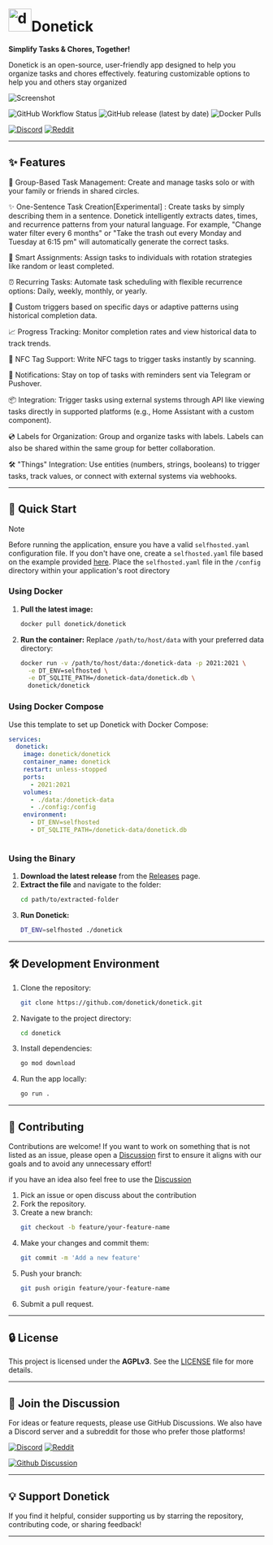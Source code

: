 
# <img src="assets/icon.png" alt="drawing" width="45"/>Donetick 



**Simplify Tasks & Chores, Together!**

Donetick is an open-source, user-friendly app designed to help you organize tasks and chores effectively. featuring customizable options to help you and others stay organized

![Screenshot](assets/screenshot.png)


![GitHub Workflow Status](https://img.shields.io/github/actions/workflow/status/donetick/donetick/go-release.yml)
![GitHub release (latest by date)](https://img.shields.io/github/v/release/donetick/donetick)
![Docker Pulls](https://img.shields.io/docker/pulls/donetick/donetick)


[![Discord](https://img.shields.io/discord/1272383484509421639)](https://discord.gg/6hSH6F33q7)
[![Reddit](https://img.shields.io/reddit/subreddit-subscribers/donetick)](https://www.reddit.com/r/donetick)

---

## ✨ Features


🏰 Group-Based Task Management: Create and manage tasks solo or with your family or friends in shared circles.

✨ One-Sentence Task Creation[Experimental] : Create tasks by simply describing them in a sentence. Donetick intelligently extracts dates, times, and recurrence patterns from your natural language. For example, "Change water filter every 6 months" or "Take the trash out every Monday and Tuesday at 6:15 pm" will automatically generate the correct tasks.

🔄 Smart Assignments: Assign tasks to individuals with rotation strategies like random or least completed.

⏰ Recurring Tasks: Automate task scheduling with flexible recurrence options:
Daily, weekly, monthly, or yearly.

📅 Custom triggers based on specific days or adaptive patterns using historical completion data.

📈 Progress Tracking: Monitor completion rates and view historical data to track trends.

📢 NFC Tag Support: Write NFC tags to trigger tasks instantly by scanning.

📧 Notifications: Stay on top of tasks with reminders sent via Telegram or Pushover.

📦 Integration: Trigger tasks using external systems through API like
viewing tasks directly in supported platforms (e.g., Home Assistant with a custom component).

💿 Labels for Organization: Group and organize tasks with labels. Labels can also be shared within the same group for better collaboration.

🛠️ "Things" Integration: Use entities (numbers, strings, booleans) to trigger tasks, track values, or connect with external systems via webhooks.


---

## 🚀 Quick Start
> [!NOTE]
> Before running the application, ensure you have a valid `selfhosted.yaml` configuration file. 
> If you don't have one, create a `selfhosted.yaml` file based on the example provided [here](https://github.com/donetick/donetick/blob/main/config/selfhosted.yaml).
> Place the `selfhosted.yaml` file in the `/config` directory within your application's root directory 



### Using Docker
1. **Pull the latest image:**
   ```bash
   docker pull donetick/donetick
   ```
2. **Run the container:** Replace `/path/to/host/data` with your preferred data directory:
   ```bash
   docker run -v /path/to/host/data:/donetick-data -p 2021:2021 \
     -e DT_ENV=selfhosted \
     -e DT_SQLITE_PATH=/donetick-data/donetick.db \
     donetick/donetick
   ```

### Using Docker Compose
Use this template to set up Donetick with Docker Compose:
```yaml
services:
  donetick:
    image: donetick/donetick
    container_name: donetick
    restart: unless-stopped
    ports:
      - 2021:2021
    volumes:
      - ./data:/donetick-data
      - ./config:/config
    environment:
      - DT_ENV=selfhosted
      - DT_SQLITE_PATH=/donetick-data/donetick.db
      
```


### Using the Binary
1. **Download the latest release** from the [Releases](https://github.com/donetick/donetick/releases) page.
2. **Extract the file** and navigate to the folder:
   ```bash
   cd path/to/extracted-folder
   ```
3. **Run Donetick:**
   ```bash
   DT_ENV=selfhosted ./donetick 
   ```

---



## 🛠️ Development Environment

1. Clone the repository:
   ```bash
   git clone https://github.com/donetick/donetick.git
   ```
2. Navigate to the project directory:
   ```bash
   cd donetick
   ```
3. Install dependencies:
   ```bash
   go mod download
   ```
4. Run the app locally:
   ```bash
   go run .
   ```

---

## 🤝 Contributing

Contributions are welcome! If you want to work on something that is not listed as an issue, please open a [Discussion](https://github.com/donetick/donetick/discussions) first to ensure it aligns with our goals and to avoid any unnecessary effort!

if you have an idea also feel free to use the [Discussion](https://github.com/donetick/donetick/discussions)
1. Pick an issue or open discuss about the contribution
2. Fork the repository.
3. Create a new branch:
   ```bash
   git checkout -b feature/your-feature-name
   ```
4. Make your changes and commit them:
   ```bash
   git commit -m 'Add a new feature'
   ```
5. Push your branch:
   ```bash
   git push origin feature/your-feature-name
   ```
6. Submit a pull request.

---

## 🔒 License

This project is licensed under the **AGPLv3**. See the [LICENSE](LICENSE) file for more details.

---

## 💬 Join the Discussion
For ideas or feature requests, please use GitHub Discussions. We also have a Discord server and a subreddit for those who prefer those platforms!


[![Discord](https://img.shields.io/discord/1272383484509421639)](https://discord.gg/6hSH6F33q7)
[![Reddit](https://img.shields.io/reddit/subreddit-subscribers/donetick)](https://www.reddit.com/r/donetick)

[![Github Discussion](https://img.shields.io/github/discussions/donetick/donetick)](https://github.com/donetick/donetick/discussions)

---

## 💡 Support Donetick

 If you find it helpful, consider supporting us by starring the repository, contributing code, or sharing feedback!  

---
